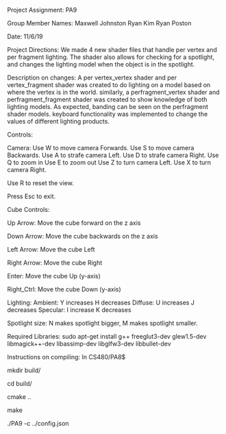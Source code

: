 Project Assignment: PA9

Group Member Names:
  Maxwell Johnston
  Ryan Kim
  Ryan Poston

Date: 11/6/19

Project Directions: We made 4 new shader files that handle per vertex and per fragment lighting. The shader also allows for checking for a spotlight, and changes the lighting model when the object is in the spotlight. 

Description on changes:
  A per vertex_vertex shader and per vertex_fragment shader was created to do lighting on a model based on where the vertex is in the world. similarly, a perfragment_vertex shader and perfragment_fragment shader was created to show knowledge of both lighting models. As expected, banding can be seen on the perfragment shader models. keyboard functionality was implemented to change the values of different lighting products.
  



Controls:

Camera:
Use W to move camera Forwards.
Use S to move camera Backwards.
Use A to strafe camera Left.
Use D to strafe camera Right.
Use Q to zoom in
Use E to zoom out
Use Z to turn camera Left.
Use X to turn camera Right.

Use R to reset the view.

Press Esc to exit.

Cube Controls:

Up Arrow: 	Move the cube forward on the z axis

Down Arrow: 	Move the cube backwards on the z axis

Left Arrow:	Move the cube Left

Right Arrow:	Move the cube Right

Enter:		Move the cube Up (y-axis)

Right_Ctrl:	Move the cube Down (y-axis)

Lighting:
Ambient: Y increases H decreases
Diffuse: U increases J decreases
Specular: I increase K decreases

Spotlight size: N makes spotlight bigger, M makes spotlight smaller.


Required Libraries:
  sudo apt-get install g++ freeglut3-dev glew1.5-dev libmagick++-dev libassimp-dev libglfw3-dev libbullet-dev

Instructions on compiling:
In CS480/PA8$

  mkdir build/

  cd build/

  cmake ..

  make

  ./PA9 -c ../config.json
